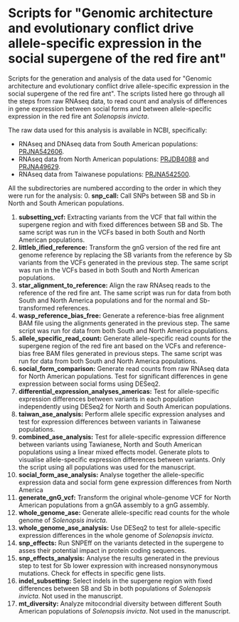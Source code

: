# Scripts for "Genomic architecture and evolutionary conflict drive allele-specific expression in the social supergene of the red fire ant"

Scripts for the generation and analysis of the data used for "Genomic architecture and evolutionary conflict drive allele-specific expression in the social supergene of the red fire ant". The scripts listed here go through all the steps from raw RNAseq data, to read count and analysis of differences in gene expression between social forms and between allele-specific expression in the red fire ant *Solenopsis invicta*.

The raw data used for this analysis is available in NCBI, specifically:
* RNAseq and DNAseq data from South American populations: [PRJNA542606](https://www.ncbi.nlm.nih.gov/bioproject/PRJNA542606).
* RNAseq data from North American populations: [PRJDB4088](https://www.ncbi.nlm.nih.gov/bioproject/PRJDB4088) and [PRJNA49629](https://www.ncbi.nlm.nih.gov/bioproject/PRJNA49629).
* RNAseq data from Taiwanese populations: [PRJNA542500](https://www.ncbi.nlm.nih.gov/bioproject/PRJNA542500).

All the subdirectories are numbered according to the order in which they were run for the analysis:
0. **snp_call:** Call SNPs between SB and Sb in North and South American populations.
1. **subsetting_vcf:** Extracting variants from the VCF that fall within the supergene region and with fixed differences between SB and Sb. The same script was run in the VCFs based in both South and North American populations.
2. **littleb_ified_reference:** Transform the gnG version of the red fire ant genome reference by replacing the SB variants from the reference by Sb variants from the VCFs generated in the previous step. The same script was run in the VCFs based in both South and North American populations.
3. **star_alignment_to_reference:** Align the raw RNAseq reads to the reference of the red fire ant. The same script was run for data from both South and North America populations and for the normal and Sb-transformed references.
4. **wasp_reference_bias_free:** Generate a reference-bias free alignment BAM file using the alignments generated in the previous step. The same script was run for data from both South and North America populations.
5. **allele_specific_read_count:** Generate allele-specific read counts for the supergene region of the red fire ant based on the VCFs and reference-bias free BAM files generated in previous steps. The same script was run for data from both South and North America populations.
6. **social_form_comparison:** Generate read counts from raw RNAseq data for North American populations. Test for significant differences in gene expression between social forms using DESeq2.
7. **differential_expression_analyses_americas:** Test for allele-specific expression differences between variants in each population independently using DESeq2 for North and South American populations.
8. **taiwan_ase_analysis:** Perform allele specific expression analyses and test for expression differences between variants in Taiwanese populations.
9. **combined_ase_analysis:** Test for allele-specific expression difference between variants using Tawianese, North and South American populations using a linear mixed effects model. Generate plots to visualise allele-specific expression differences between variants. Only the script using all populations was used for the manuscript.
10. **social_form_ase_analysis:** Analyse together the allele-specific expression data and social form gene expression differences from North America
11. **generate_gnG_vcf:** Transform the original whole-genome VCF for North American populations from a gnGA assembly to a gnG assembly.
12. **whole_genome_ase:** Generate allele-specific read counts for the whole genome of *Solenopsis invicta*.
13. **whole_genome_ase_analysis:** Use DESeq2 to test for allele-specific expression differences in the whole genome of *Solenopsis invicta*.
14. **snp_effects:** Run SNPEff on the variants detected in the supergene to asses their potential impact in protein coding sequences.
15. **snp_effects_analysis:** Analyse the results generated in the previous step to test for Sb lower expression with increased nonsynonymous mutations. Check for effects in specific gene lists.
16. **indel_subsetting:** Select indels in the supergene region with fixed differences between SB and Sb in both populations of *Solenopsis invicta*. Not used in the manuscript.
17. **mt_diversity:** Analyze mitocondrial diversity between different South American populations of *Solenopsis invicta*. Not used in the manuscript.
